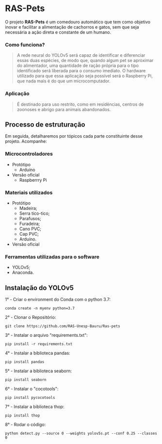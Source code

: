 # RAS-Pets

O projeto **RAS-Pets** é um comedouro automático que tem como objetivo inovar e facilitar a alimentação de cachorros e gatos, sem que seja necessária a ação direta  e constante de um humano.

### Como funciona?

> A rede neural do YOLOv5 será capaz de identificar e diferenciar essas duas espécies, de modo que, quando algum pet se aproximar do alimentador, uma quantidade de ração própria para o tipo identificado será liberada para o consumo imediato. O hardware utilizado para que essa aplicação seja possível será o Raspberry Pi, que nada mais é do que um microcomputador.

### Aplicação

> É destinado para uso restrito, como em residências, centros de zoonoses e abrigo para animais abandonados.

## Processo de estruturação

Em seguida, detalharemos por tópicos cada parte constituinte desse projeto. Acompanhe:

### Microcontroladores

- Protótipo
  - Arduíno
- Versão oficial
  - Raspberrry Pi
  
### Materiais utilizados

- Protótipo
  - Madeira;
  - Serra tico-tico;
  - Parafusos;
  - Furadeira;
  - Cano PVC;
  - Cap PVC;
  - Arduíno.
- Versão oficial


### Ferramentas utilizadas para o software

- YOLOv5;
- Anaconda.

## Instalação do YOLOv5

1° - Criar o environment do Conda com o python 3.7:

`conda create -n myenv python=3.7`


2° - Clonar o Repositório:

`git clone https://github.com/RAS-Unesp-Bauru/Ras-pets`


3° - Instalar o arquivo "requirements.txt":

`pip install -r requirements.txt`


4° - Instalar a biblioteca pandas:

`pip install pandas`


5° - Instalar a biblioteca seaborn:

`pip install seaborn`


6° - Instalar o "cocotools":

`pip install pycocotools`


7° - Instalar a biblioteca thop:

`pip install thop`


8° - Rodar o código:

`python detect.py --source 0 --weights yolov5s.pt --conf 0.25 --classes 0`

